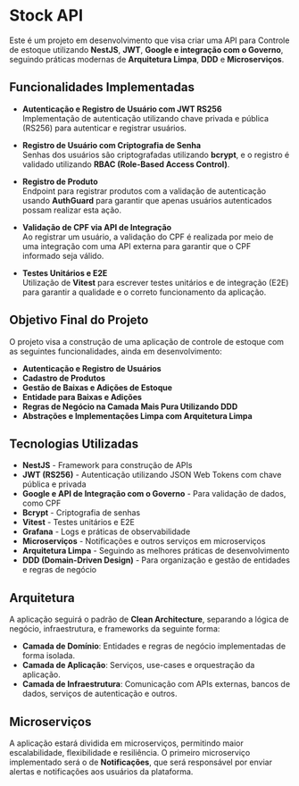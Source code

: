 # Stock API

Este é um projeto em desenvolvimento que visa criar uma API para Controle de estoque utilizando **NestJS**, **JWT**, **Google e integração com o Governo**, seguindo práticas modernas de **Arquitetura Limpa**, **DDD** e **Microserviços**.

## Funcionalidades Implementadas

- **Autenticação e Registro de Usuário com JWT RS256**  
  Implementação de autenticação utilizando chave privada e pública (RS256) para autenticar e registrar usuários.
  
- **Registro de Usuário com Criptografia de Senha**  
  Senhas dos usuários são criptografadas utilizando **bcrypt**, e o registro é validado utilizando **RBAC (Role-Based Access Control)**.
  
- **Registro de Produto**  
  Endpoint para registrar produtos com a validação de autenticação usando **AuthGuard** para garantir que apenas usuários autenticados possam realizar esta ação.

- **Validação de CPF via API de Integração**  
  Ao registrar um usuário, a validação do CPF é realizada por meio de uma integração com uma API externa para garantir que o CPF informado seja válido.

- **Testes Unitários e E2E**  
  Utilização de **Vitest** para escrever testes unitários e de integração (E2E) para garantir a qualidade e o correto funcionamento da aplicação.

## Objetivo Final do Projeto

O projeto visa a construção de uma aplicação de controle de estoque com as seguintes funcionalidades, ainda em desenvolvimento:

- **Autenticação e Registro de Usuários**
- **Cadastro de Produtos**
- **Gestão de Baixas e Adições de Estoque**
- **Entidade para Baixas e Adições**
- **Regras de Negócio na Camada Mais Pura Utilizando DDD**
- **Abstrações e Implementações Limpa com Arquitetura Limpa**

## Tecnologias Utilizadas

- **NestJS** - Framework para construção de APIs
- **JWT (RS256)** - Autenticação utilizando JSON Web Tokens com chave pública e privada
- **Google e API de Integração com o Governo** - Para validação de dados, como CPF
- **Bcrypt** - Criptografia de senhas
- **Vitest** - Testes unitários e E2E
- **Grafana** - Logs e práticas de observabilidade
- **Microserviços** - Notificações e outros serviços em microserviços
- **Arquitetura Limpa** - Seguindo as melhores práticas de desenvolvimento
- **DDD (Domain-Driven Design)** - Para organização e gestão de entidades e regras de negócio

## Arquitetura

A aplicação seguirá o padrão de **Clean Architecture**, separando a lógica de negócio, infraestrutura, e frameworks da seguinte forma:

- **Camada de Domínio**: Entidades e regras de negócio implementadas de forma isolada.
- **Camada de Aplicação**: Serviços, use-cases e orquestração da aplicação.
- **Camada de Infraestrutura**: Comunicação com APIs externas, bancos de dados, serviços de autenticação e outros.

## Microserviços

A aplicação estará dividida em microserviços, permitindo maior escalabilidade, flexibilidade e resiliência. O primeiro microserviço implementado será o de **Notificações**, que será responsável por enviar alertas e notificações aos usuários da plataforma.


